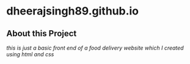 # dheerajsingh89.github.io
## About this Project
_this is just a basic front end of a food delivery website which I created using html and css_

